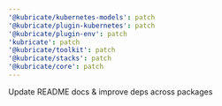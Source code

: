 ```yaml
---
'@kubricate/kubernetes-models': patch
'@kubricate/plugin-kubernetes': patch
'@kubricate/plugin-env': patch
'kubricate': patch
'@kubricate/toolkit': patch
'@kubricate/stacks': patch
'@kubricate/core': patch
---
```


Update README docs & improve deps across packages
